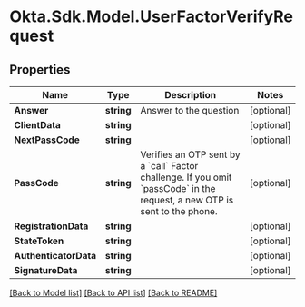 # Okta.Sdk.Model.UserFactorVerifyRequest

## Properties

Name | Type | Description | Notes
------------ | ------------- | ------------- | -------------
**Answer** | **string** | Answer to the question | [optional] 
**ClientData** | **string** |  | [optional] 
**NextPassCode** | **string** |  | [optional] 
**PassCode** | **string** | Verifies an OTP sent by a &#x60;call&#x60; Factor challenge. If you omit &#x60;passCode&#x60; in the request, a new OTP is sent to the phone. | [optional] 
**RegistrationData** | **string** |  | [optional] 
**StateToken** | **string** |  | [optional] 
**AuthenticatorData** | **string** |  | [optional] 
**SignatureData** | **string** |  | [optional] 

[[Back to Model list]](../README.md#documentation-for-models) [[Back to API list]](../README.md#documentation-for-api-endpoints) [[Back to README]](../README.md)

